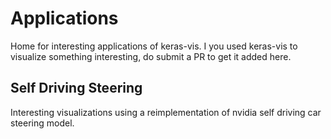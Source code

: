 # Applications

Home for interesting applications of keras-vis. I you used keras-vis to visualize something
interesting, do submit a PR to get it added here.

## Self Driving Steering
Interesting visualizations using a reimplementation of nvidia self driving car steering model.